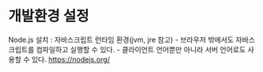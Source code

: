 # 개발환경 설정

Node.js 설치
: 자바스크립트 런타임 환경(jvm, jre 참고) - 브라우저 밖에서도 자바스크립트를 컴파일하고 실행할 수 있다. - 클라이언트 언어뿐만 아니라 서버 언어로도 사용할 수 있다.
https://nodejs.org/
